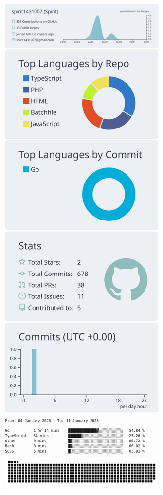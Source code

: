 [![](https://raw.githubusercontent.com/spirit1431007/spirit1431007/master/profile-summary-card-output/nord_bright/0-profile-details.svg)](https://git.io/spiritx)
[![](https://raw.githubusercontent.com/spirit1431007/spirit1431007/master/profile-summary-card-output/nord_bright/1-repos-per-language.svg)](https://git.io/spiritx) [![](https://raw.githubusercontent.com/spirit1431007/spirit1431007/master/profile-summary-card-output/nord_bright/2-most-commit-language.svg)](https://git.io/spiritx)
[![](https://raw.githubusercontent.com/spirit1431007/spirit1431007/master/profile-summary-card-output/nord_bright/3-stats.svg)](https://git.io/spiritx) [![](https://raw.githubusercontent.com/spirit1431007/spirit1431007/master/profile-summary-card-output/nord_bright/4-productive-time.svg)](https://git.io/spiritx)

<!--START_SECTION:waka-->

```txt
From: 04 January 2025 - To: 11 January 2025

Go           1 hr 14 mins    █████████████▓░░░░░░░░░░░   54.84 %
TypeScript   34 mins         ██████▒░░░░░░░░░░░░░░░░░░   25.26 %
Other        9 mins          █▓░░░░░░░░░░░░░░░░░░░░░░░   06.72 %
Bash         8 mins          █▓░░░░░░░░░░░░░░░░░░░░░░░   06.02 %
SCSS         5 mins          █░░░░░░░░░░░░░░░░░░░░░░░░   03.81 %
```

<!--END_SECTION:waka-->

![contribution](https://github.com/spirit1431007/spirit1431007/blob/output/github-contribution-grid-snake.svg)
